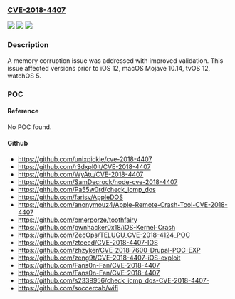 ### [CVE-2018-4407](https://cve.mitre.org/cgi-bin/cvename.cgi?name=CVE-2018-4407)
![](https://img.shields.io/static/v1?label=Product&message=iOS%2C%20macOS%2C%20tvOS%2C%20watchOS&color=blue)
![](https://img.shields.io/static/v1?label=Version&message=n%2Fa&color=blue)
![](https://img.shields.io/static/v1?label=Vulnerability&message=An%20attacker%20in%20a%20privileged%20network%20position%20may%20be%20able%20to%20execute%20arbitrary%20code&color=brighgreen)

### Description

A memory corruption issue was addressed with improved validation. This issue affected versions prior to iOS 12, macOS Mojave 10.14, tvOS 12, watchOS 5.

### POC

#### Reference
No POC found.

#### Github
- https://github.com/unixpickle/cve-2018-4407
- https://github.com/r3dxpl0it/CVE-2018-4407
- https://github.com/WyAtu/CVE-2018-4407
- https://github.com/SamDecrock/node-cve-2018-4407
- https://github.com/Pa55w0rd/check_icmp_dos
- https://github.com/farisv/AppleDOS
- https://github.com/anonymouz4/Apple-Remote-Crash-Tool-CVE-2018-4407
- https://github.com/omerporze/toothfairy
- https://github.com/pwnhacker0x18/iOS-Kernel-Crash
- https://github.com/ZecOps/TELUGU_CVE-2018-4124_POC
- https://github.com/zteeed/CVE-2018-4407-IOS
- https://github.com/zhzyker/CVE-2018-7600-Drupal-POC-EXP
- https://github.com/zeng9t/CVE-2018-4407-iOS-exploit
- https://github.com/Fans0n-Fan/CVE-2018-4407
- https://github.com/Fans0n-Fan/CVE-2018-4407
- https://github.com/s2339956/check_icmp_dos-CVE-2018-4407-
- https://github.com/soccercab/wifi

